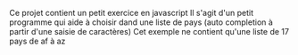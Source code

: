 Ce projet contient un petit exercice en javascript
Il s'agit d'un petit programme qui aide à choisir dand une liste de pays (auto completion à partir d'une saisie de caractères)
Cet exemple ne contient qu'une liste de 17 pays de af à az
